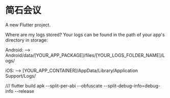 # 简石会议

A new Flutter project.

Where are my logs stored?
Your logs can be found in the path of your app's directory in storage:

Android:
--> Android/data/[YOUR_APP_PACKAGE]/files/[YOUR_LOGS_FOLDER_NAME]/Logs/

iOS:
--> [YOUR_APP_CONTAINER]/AppData/Library/Application Support/Logs/

///
flutter build apk --split-per-abi --obfuscate --split-debug-info=debug-info --release
